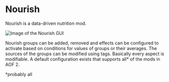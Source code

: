 # Nourish
Nourish is a data-driven nutrition mod. 

![Image of the Nourish GUI](https://i.imgur.com/S7sq8tN.png)

Nourish groups can be added, removed and effects can be configured to activate based on conditions for values of groups or their averages. The sources of the groups can be modified using tags. Basically every aspect is modifiable. A default configuration exists that supports all\* of the mods in AOF 2.

\*probably all
